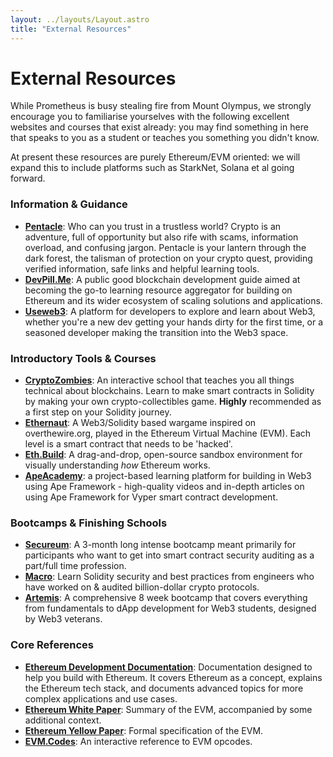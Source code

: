 ```yaml
---
layout: ../layouts/Layout.astro
title: "External Resources"
---
```


# External Resources

While Prometheus is busy stealing fire from Mount Olympus, we strongly encourage you to familiarise yourselves with the following excellent websites and courses that exist already: you may find something in here that speaks to you as a student or teaches you something you didn't know.

At present these resources are purely Ethereum/EVM oriented: we will expand this to include platforms such as StarkNet, Solana et al going forward.

### Information & Guidance

- **[Pentacle](https://pentacle.xyz/)**: Who can you trust in a trustless world? Crypto is an adventure, full of opportunity but also rife with scams, information overload, and confusing jargon. Pentacle is your lantern through the dark forest, the talisman of protection on your crypto quest, providing verified information, safe links and helpful learning tools.
- **[DevPill.Me](https://devpill.me/)**: A public good blockchain development guide aimed at becoming the go-to learning resource aggregator for building on Ethereum and its wider ecosystem of scaling solutions and applications.
- **[Useweb3](https://www.useweb3.xyz/)**: A platform for developers to explore and learn about Web3, whether you're a new dev getting your hands dirty for the first time, or a seasoned developer making the transition into the Web3 space.

### Introductory Tools & Courses

- **[CryptoZombies](https://cryptozombies.io/)**: An interactive school that teaches you all things technical about blockchains. Learn to make smart contracts in Solidity by making your own crypto-collectibles game. **Highly** recommended as a first step on your Solidity journey.
- **[Ethernaut](https://ethernaut.openzeppelin.com/)**: A Web3/Solidity based wargame inspired on overthewire.org, played in the Ethereum Virtual Machine (EVM). Each level is a smart contract that needs to be 'hacked'.
- **[Eth.Build](https://eth.build/)**: A drag-and-drop, open-source sandbox environment for visually understanding _how_ Ethereum works.
- **[ApeAcademy](https://academy.apeworx.io/)**: a project-based learning platform for building in Web3 using Ape Framework - high-quality videos and in-depth articles on using Ape Framework for Vyper smart contract development.

### Bootcamps & Finishing Schools

- **[Secureum](https://www.secureum.xyz/epoch0)**: A 3-month long intense bootcamp meant primarily for participants who want to get into smart contract security auditing as a part/full time profession.
- **[Macro](https://0xmacro.com/engineering-fellowship)**: Learn Solidity security and best practices from engineers who have worked on & audited billion-dollar crypto protocols.
- **[Artemis](https://www.artemis.education)**: A comprehensive 8 week bootcamp that covers everything from fundamentals to dApp development for Web3 students, designed by Web3 veterans.

### Core References

- **[Ethereum Development Documentation](https://ethereum.org/en/developers/docs/)**: Documentation designed to help you build with Ethereum. It covers Ethereum as a concept, explains the Ethereum tech stack, and documents advanced topics for more complex applications and use cases.
- **[Ethereum White Paper](https://ethereum.org/en/whitepaper/)**: Summary of the EVM, accompanied by some additional context.
- **[Ethereum Yellow Paper](https://ethereum.github.io/yellowpaper/paper.pdf)**: Formal specification of the EVM.
- **[EVM.Codes](https://evm.codes/)**: An interactive reference to EVM opcodes.
